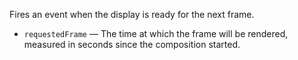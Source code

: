 Fires an event when the display is ready for the next frame.

   - `requestedFrame` — The time at which the frame will be rendered, measured in seconds since the composition started.
